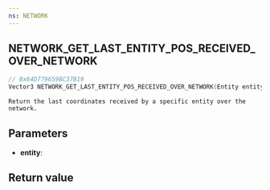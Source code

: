 ```yaml
---
ns: NETWORK
---
```

## NETWORK_GET_LAST_ENTITY_POS_RECEIVED_OVER_NETWORK

```c
// 0x64D779659BC37B19
Vector3 NETWORK_GET_LAST_ENTITY_POS_RECEIVED_OVER_NETWORK(Entity entity);
```

```
Return the last coordinates received by a specific entity over the network.
```

## Parameters
* **entity**: 

## Return value
